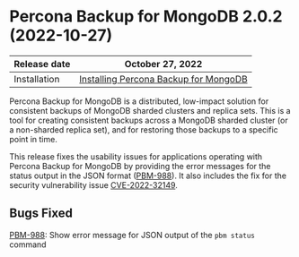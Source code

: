 # Percona Backup for MongoDB 2.0.2 (2022-10-27)

| Release date | October 27, 2022  |
|------------- | ---------------|
| Installation | [Installing Percona Backup for MongoDB](../installation.md) |


Percona Backup for MongoDB is a distributed, low-impact solution for consistent backups of MongoDB sharded clusters and replica sets. This is a tool for creating consistent backups across a MongoDB sharded cluster (or a non-sharded replica set), and for restoring those backups to a specific point in time.

This release fixes the usability issues for applications operating with Percona Backup for MongoDB by providing the error messages for the status output in the JSON format ([PBM-988](https://jira.percona.com/browse/PBM-988)). It also includes the fix for the security vulnerability issue [CVE-2022-32149](https://nvd.nist.gov/vuln/detail/CVE-2022-32149).

## Bugs Fixed

[PBM-988](https://jira.percona.com/browse/PBM-988): Show error message for JSON output of the `pbm status` command